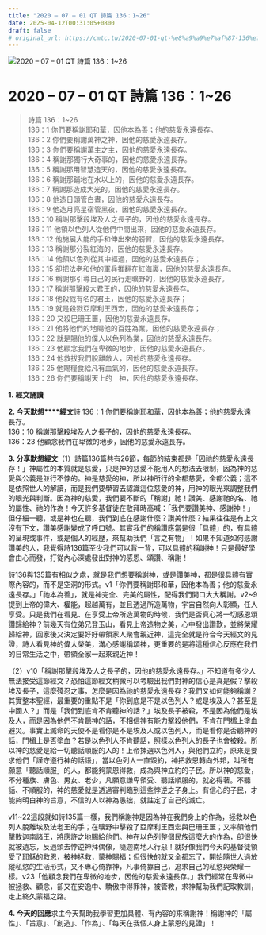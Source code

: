 ```yaml
---
title: "2020 – 07 – 01 QT 詩篇 136：1~26"
date: 2025-04-12T00:31:05+0800
draft: false
# original_url: https://cmtc.tw/2020-07-01-qt-%e8%a9%a9%e7%af%87-136%ef%bc%9a126
---
```


![2020 – 07 – 01 QT 詩篇 136：1~26](/images/qt.jpg   "2020 – 07 – 01 QT 詩篇 136：1~26")

# 2020 – 07 – 01 QT 詩篇 136：1~26

> 詩篇 136：1~26  
> 136：1 你們要稱謝耶和華，因他本為善；他的慈愛永遠長存。  
> 136：2 你們要稱謝萬神之神，因他的慈愛永遠長存。  
> 136：3 你們要稱謝萬主之主，因他的慈愛永遠長存。  
> 136：4 稱謝那獨行大奇事的，因他的慈愛永遠長存。  
> 136：5 稱謝那用智慧造天的，因他的慈愛永遠長存。  
> 136：6 稱謝那鋪地在水以上的，因他的慈愛永遠長存。  
> 136：7 稱謝那造成大光的，因他的慈愛永遠長存。  
> 136：8 他造日頭管白晝，因他的慈愛永遠長存。  
> 136：9 他造月亮星宿管黑夜，因他的慈愛永遠長存。  
> 136：10 稱謝那擊殺埃及人之長子的，因他的慈愛永遠長存。  
> 136：11 他領以色列人從他們中間出來，因他的慈愛永遠長存。  
> 136：12 他施展大能的手和伸出來的膀臂，因他的慈愛永遠長存。  
> 136：13 稱謝那分裂紅海的，因他的慈愛永遠長存。  
> 136：14 他領以色列從其中經過，因他的慈愛永遠長存；  
> 136：15 卻把法老和他的軍兵推翻在紅海裏，因他的慈愛永遠長存。  
> 136：16 稱謝那引導自己的民行走曠野的，因他的慈愛永遠長存。  
> 136：17 稱謝那擊殺大君王的，因他的慈愛永遠長存。  
> 136：18 他殺戮有名的君王，因他的慈愛永遠長存；  
> 136：19 就是殺戮亞摩利王西宏，因他的慈愛永遠長存；  
> 136：20 又殺巴珊王噩，因他的慈愛永遠長存。  
> 136：21 他將他們的地賜他的百姓為業，因他的慈愛永遠長存；  
> 136：22 就是賜他的僕人以色列為業，因他的慈愛永遠長存。  
> 136：23 他顧念我們在卑微的地步，因他的慈愛永遠長存。  
> 136：24 他救拔我們脫離敵人，因他的慈愛永遠長存。  
> 136：25 他賜糧食給凡有血氣的，因他的慈愛永遠長存。  
> 136：26 你們要稱謝天上的　神，因他的慈愛永遠長存。

**1.** **經文誦讀**

**2. 今天默想****經文**詩 136：1 你們要稱謝耶和華，因他本為善；他的慈愛永遠長存。  
136：10 稱謝那擊殺埃及人之長子的，因他的慈愛永遠長存。  
136：23 他顧念我們在卑微的地步，因他的慈愛永遠長存。

**3. 分享默想經文**（1）詩篇136篇共有26節，每節的結束都是「因祂的慈愛永遠長存！」神屬性的本質就是慈愛，只是神的慈愛不能用人的想法去限制，因為神的慈愛與公義是並行不悖的。神是慈愛的神，所以神所行的全都慈愛，全都公義；這不是依照世人的解讀，而是我們要學習去認識這位慈愛的神，用神的眼光來調整我們的眼光與判斷。因為神的慈愛，我們要不斷的「稱謝」祂！讚美、感謝祂的名、祂的屬性、祂的作為！今天許多基督徒在敬拜時高喊：「我們要讚美神、感謝神！」但仔細一聽，或是神也在聽，我們到底在感謝什麼？讚美什麼？結果往往是有上文沒有下文，讚美感謝變成了呼口號。其實我們的稱讚應當是很「具體」的，有具體的呈現或事件，或是個人的經歷，來幫助我們「言之有物」！如果不知道如何感謝讚美的人，我覺得詩136篇至少我們可以背一背，可以具體的稱謝神！只是最好學會由心而發，打從內心深處發出對神的感恩、頌讚、稱謝！

詩136與135篇有相似之處，就是我們想要稱謝神，或是讚美神，都是很具體有實際內容的，而不是空洞的形式。v1「你們要稱謝耶和華，因他本為善；他的慈愛永遠長存。」「祂本為善」，就是神完全、完美的屬性，配得我們開口大大稱謝。v2~9提到上帝的偉大、權能，超越萬有，並且透過所造萬物，宇宙自然向人彰顯，任人享受。只是我們在看見、在享受上帝所造萬物的時候，我們是否真心將一切感恩頌讚歸給神？前幾天有位弟兄登玉山，看見上帝造物之美，心中發出讚歎，並將榮耀歸給神，回家後又決定要好好帶領家人聚會親近神，這完全就是符合今天經文的見證，詩人看見神的偉大榮美，滿心感謝稱頌神，更重要的是將這種信心反應在我們的日常生活之中，帶領全家一起來親近神！

（2）v10「稱謝那擊殺埃及人之長子的，因他的慈愛永遠長存。」不知道有多少人無法接受這節經文？恐怕這節經文稍微可以考驗出我們對神的信心是真是假？擊殺埃及長子，這麼殘忍之事，怎麼是因為祂的慈愛永遠長存？我們又如何能夠稱謝？其實整本聖經，最重要的重點不是「你到底是不是以色列人？或是埃及人？甚至是中國人？」而是「我們到底肯不肯聽神的話？」埃及長子被殺，不是因為他們是埃及人，而是因為他們不肯聽神的話，不相信神有能力擊殺他們，不肯在門楣上塗血避災。事實上滅命的天使不是看你是不是埃及人或以色列人，而是看你是否聽神的話，門楣上是否塗血？若是以色列人不肯聽話，照樣以色列人的長子也會被殺。所以神的慈愛是給一切聽話順服的人的！上帝揀選以色列人，與他們立約，原來是要求他們「謹守遵行神的話語」，當以色列人一直毀約，神把救恩轉向外邦，叫所有願意「聽話順服」的人，都能夠蒙恩得救，成為與神立約的子民。所以神的慈愛，不分種族、膚色、男女、老少，凡願意謙卑領受、聽話順服的，就必得著。不聽話、不順服的，神的慈愛就是透過審判臨到這些悖逆之子身上。有信心的子民，才能夠明白神的旨意，不信的人以神為愚拙，就註定了自己的滅亡。

v11~22這段就如詩135篇一樣，我們稱謝神是因為神在我們身上的作為，拯救以色列人脫離埃及法老王的手；在曠野中擊殺了亞摩利王西宏與巴珊王噩；又率領他們擊敗迦南諸王，將應許之地賜給他們。神在以色列整個民族這麼大的作為，卻很快就被遺忘，反過頭去悖逆神拜偶像，隨迦南地人行惡！就好像我們今天的基督徒領受了耶穌的救恩，被神拯救，蒙神賜福；但很快的就又全都忘了，開始隨世人過放縱私慾的生活形式，又不專心倚靠神，凡事倚靠自己，追求自己的私慾與榮耀一樣。v23「他顧念我們在卑微的地步，因他的慈愛永遠長存。」我們經常在卑微中被拯救、顧念，卻又在安逸中、驕傲中得罪神，被管教，求神幫助我們記取教訓，走上終久蒙福之路。

**4. 今天的回應**求主今天幫助我學習更加具體、有內容的來稱謝神！稱謝神的「屬性」、「旨意」、「創造」、「作為」、「每天在我個人身上蒙恩的見證」！